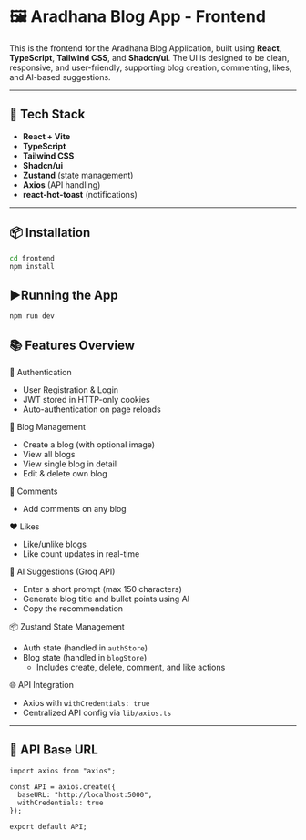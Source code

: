 # 🖼️ Aradhana Blog App - Frontend

This is the frontend for the Aradhana Blog Application, built using **React**, **TypeScript**, **Tailwind CSS**, and **Shadcn/ui**. The UI is designed to be clean, responsive, and user-friendly, supporting blog creation, commenting, likes, and AI-based suggestions.

---

## 🚀 Tech Stack

- **React + Vite**
- **TypeScript**
- **Tailwind CSS**
- **Shadcn/ui**
- **Zustand** (state management)
- **Axios** (API handling)
- **react-hot-toast** (notifications)

---

## 📦 Installation

```bash
cd frontend
npm install
```

## ▶️Running the App
```bash
npm run dev
```

## 📚 Features Overview

🔐 Authentication
- User Registration & Login
- JWT stored in HTTP-only cookies
- Auto-authentication on page reloads

📝 Blog Management
- Create a blog (with optional image)
- View all blogs
- View single blog in detail
- Edit & delete own blog

💬 Comments
- Add comments on any blog

❤️ Likes
- Like/unlike blogs
- Like count updates in real-time

🤖 AI Suggestions (Groq API)
- Enter a short prompt (max 150 characters)
- Generate blog title and bullet points using AI
- Copy the recommendation

📦 Zustand State Management
- Auth state (handled in `authStore`)
- Blog state (handled in `blogStore`)
  - Includes create, delete, comment, and like actions


🌐 API Integration
- Axios with `withCredentials: true`
- Centralized API config via `lib/axios.ts`

---

## 🔗 API Base URL

```
import axios from "axios";

const API = axios.create({
  baseURL: "http://localhost:5000",
  withCredentials: true
});

export default API;
```



